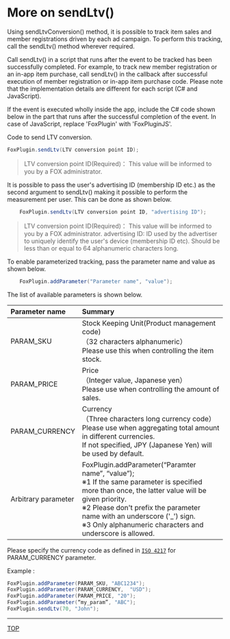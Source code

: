 # More on sendLtv()

Using sendLtvConversion() method, it is possible to track item sales and member registrations driven by each ad campaign. To perform this tracking, call the sendLtv() method wherever required.

Call sendLtv() in a script that runs after the event to be tracked has been successfully completed. For example, to track new member registration or an in-app item purchase, call sendLtv() in the callback after successful execution of member registration or in-app item purchase code. Please note that the implementation details are different for each script (C# and JavaScript).

If the event is executed wholly inside the app, include the C# code shown below in the part that runs after the successful completion of the event. In case of JavaScript, replace 'FoxPlugin' with 'FoxPluginJS'.

Code to send LTV conversion.

```cs
FoxPlugin.sendLtv(LTV conversion point ID);
```
> LTV conversion point ID(Required)： This value will be informed to you by a FOX administrator.

It is possible to pass the user's advertising ID (membership ID etc.) as the second argument to sendLtv() making it possible to perform the measurement per user. This can be done as shown below.

```cs
	FoxPlugin.sendLtv(LTV conversion point ID, "advertising ID");
```

> LTV conversion point ID(Required)： This value will be informed to you by a FOX administrator.
> advertising ID: ID used by the advertiser to uniquely identify the user's device (membership ID etc). Should be less than or equal to 64 alphanumeric characters long.

To enable parameterized tracking, pass the parameter name and value as shown below.

```cs
	FoxPlugin.addParameter("Parameter name", "value");
```

The list of available parameters is shown below.

|Parameter name|Summary|
|:------|:------|
|PARAM_SKU|Stock Keeping Unit(Product management code)<br>（32 characters alphanumeric）<br>Please use this when controlling the item stock.|
|PARAM_PRICE|Price<br>（Integer value, Japanese yen）<br>Please use when controlling the amount of sales.|
|PARAM_CURRENCY|Currency<br>（Three characters long currency code）<br>Please use when aggregating total amount in different currencies.<br>If not specified, JPY (Japanese Yen) will be used by default.|
|Arbitrary parameter|FoxPlugin.addParameter(“Paramter name”, “value”);<br>※1  If the same parameter is specified more than once, the latter value will be given priority.<br>※2 Please don't prefix the parameter name with an underscore ('_') sign.<br>※3 Only alphanumeric characters and underscore is allowed.|

Please specify the currency code as defined in [`ISO 4217`](http://ja.wikipedia.org/wiki/ISO_4217) for PARAM_CURRENCY parameter.

Example :
```cs
FoxPlugin.addParameter(PARAM_SKU, "ABC1234");
FoxPlugin.addParameter(PARAM_CURRENCY,  "USD");
FoxPlugin.addParameter(PARAM_PRICE, "20");
FoxPlugin.addParameter(“my_param”, "ABC");
FoxPlugin.sendLtv(70, "John");
```


---
[TOP](/lang/en/README.md)

